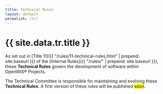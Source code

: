 ```yaml
---
title: Technical Rules
layout: default
permalink: /tr/
---
```


# {{ site.data.tr.title }}

As set out in [Title 11]({{ "/rules/11-technical-rules.html" | prepend: site.baseurl }}) of the [Internal Rules]({{ "/rules/" | prepend: site.baseurl }}), these **Technical Rules** govern the development of software within OpenWIS® Projects.

The Technical Committee is responsible for maintaining and evolving these **Technical Rules**. A first version of these rules will be published <span style="background-color:yellow">soon</span>.